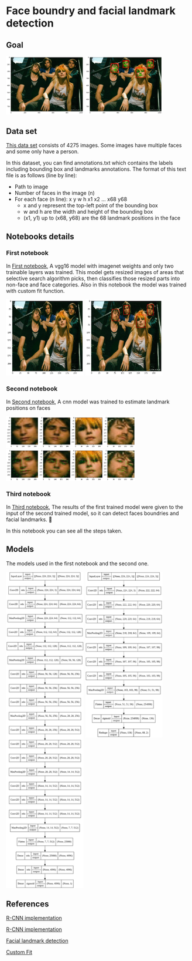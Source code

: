 # Face boundry and facial landmark detection

## Goal
<p float="center">
    <img src="Images/1.png" width="42%">
    <img src="Images/7.png" width="42%">
</p>

## Data set
[This data set](https://drive.google.com/file/d/1Jshwoo4KIDdCl_QkaWJ6HtGKC4JKOcU6/view?usp=sharing)
consists of 4275 images. Some images have multiple faces and some only have a person.

In this dataset, you can find annotations.txt which contains the labels including bounding box and landmarks annotations. The format of this text file is as follows (line by line):
* Path to image
* Number of faces in the image (n)
* For each face (n line): x y w h x1 x2 ... x68 y68 
    * x and y represent the top-left point of the bounding box
    * w and h are the width and height of the bounding box
    * (x1, y1) up to (x68, y68) are the 68 landmark positions in the face

## Notebooks details
### First notebook
In [First notebook](./part1_face_boundary_detection.ipynb), A vgg16 model with imagenet weights and only two trainable layers was trained. This model gets resized images of areas that selective search algorithm picks, then classifies those resized parts into non-face and face categories. Also in this notebook the model was trained with custom fit function. 

<p float="center">
    <img src="Images/2.png" width="42%">
    <img src="Images/3.png" width="42%">
</p>

### Second notebook
In [Second notebook](./part2_facial_landmark_detection.ipynb), A cnn model was trained to estimate landmark positions on faces

<img src="Images/4.png" width="70%">
<img src="Images/5.png" width="70%">

### Third notebook
In [Third notebook](./part3_face_boundary_and_facial_landmark_detection.ipynb), The results of the first trained model were given to the input of the second trained model, so it can detect faces boundries and facial landmarks. 🎉

In this notebook you can see all the steps taken.

## Models

The models used in the first notebook and the second one.

<p float="center">
    <img src="Images/rcnn.png" width="42%" valign='top'>
    <img src="Images/cnn.png" width="42%" valign='top'>
</p>

## References
[R-CNN implementation](https://towardsdatascience.com/step-by-step-r-cnn-implementation-from-scratch-in-python-e97101ccde55)

[R-CNN implementation](https://github.com/Hulkido/RCNN)

[Facial landmark detection](https://github.com/LordLean/Facial-Landmark-Detection)

[Custom Fit](https://www.tensorflow.org/guide/keras/customizing_what_happens_in_fit)